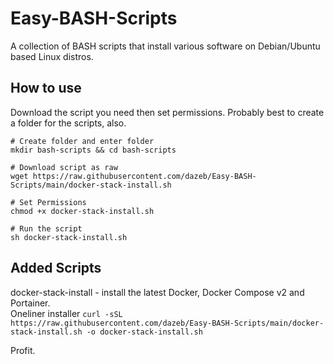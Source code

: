 # Easy-BASH-Scripts
A collection of BASH scripts that install various software on Debian/Ubuntu based Linux distros.  

## How to use  
Download the script you need then set permissions. Probably best to create a folder for the scripts, also.  

```
# Create folder and enter folder
mkdir bash-scripts && cd bash-scripts

# Download script as raw
wget https://raw.githubusercontent.com/dazeb/Easy-BASH-Scripts/main/docker-stack-install.sh

# Set Permissions
chmod +x docker-stack-install.sh

# Run the script
sh docker-stack-install.sh
```
## Added Scripts  

docker-stack-install - install the latest Docker, Docker Compose v2 and Portainer.  
Oneliner installer `curl -sSL https://raw.githubusercontent.com/dazeb/Easy-BASH-Scripts/main/docker-stack-install.sh -o docker-stack-install.sh`  

Profit.

